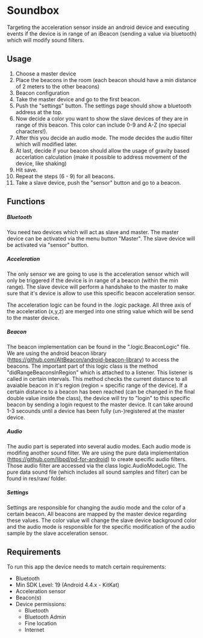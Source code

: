 # Soundbox
Targeting the acceleration sensor inside an android device and executing events if the device is in range of an iBeacon (sending a value via bluetooth) which will modify sound filters.

## Usage
1. Choose a master device
2. Place the beacons in the room (each beacon should have a min distance of 2 meters to the other beacons)
3. Beacon configuration
4. Take the master device and go to the first beacon. 
5. Push the "settings" button. The settings page should show a bluetooth address at the top. 
6. Now decide a color you want to show the slave devices of they are in range of this beacon. This color can include 0-9 and A-Z (no special characters!). 
7. After this you decide an audio mode. The mode decides the audio filter which will modified later.
8. At last, decide if your beacon should allow the usage of gravity based accerlation calculation (make it possible to address movement of the device, like shaking)
9. Hit save.
10. Repeat the steps (6 - 9) for all beacons.
11. Take a slave device, push the "sensor" button and go to a beacon.

## Functions
##### Bluetooth
You need two devices which will act as slave and master. The master device can be activated via the menu button "Master".
The slave device will be activated via "sensor" button.

##### Acceleration
The only sensor we are going to use is the acceleration sensor which will only be triggered if the device is in range of a beacon (within the min range). The slave device will perform a handshake to the master to make sure that it's device is allow to use this specific beacon acceleration sensor.

The acceleration logic can be found in the .logic package. All three axis of the acceleration (x,y,z) are merged into one string value which will be send to the master device.

##### Beacon
The beacon implementation can be found in the ".logic.BeaconLogic" file. We are using the android beacon library (https://github.com/AltBeacon/android-beacon-library) to access the beacons. The important part of this logic class is the method "didRangeBeaconsInRegion" which is attached to a listener. This listener is called in certain intervals. This method checks the current distance to all avaiable beacon in it's region (region = specific range of the device). If a certain distance to a beacon has been reached (can be changed in the final double value inside the class), the device will try to "login" to this specific beacon by sending a login request to the master device. It can take around 1-3 secounds until a device has been fully (un-)registered at the master device.

##### Audio
The audio part is seperated into several audio modes. Each audio mode is modifing another sound filter. We are using the pure data implementation (https://github.com/libpd/pd-for-android) to create specific audio filters. Those audio filter are accessed via the class logic.AudioModeLogic. The pure data sound file (which includes all sound samples and filter) can be found in res/raw/ folder.

##### Settings
Settings are responsible for changing the audio mode and the color of a certain beacon. All beacons are mapped by the master device regarding these values. The color value will change the slave device background color and the audio mode is responsible for the specific modification of the audio sample by the slave acceleration sensor.

## Requirements
To run this app the device needs to match certain requirements:
* Bluetooth
* Min SDK Level: 19 (Android 4.4.x - KitKat)
* Acceleration sensor
* Beacon(s)
* Device permissions:
  * Bluetooth
  * Bluetooth Admin
  * Fine location
  * Internet
